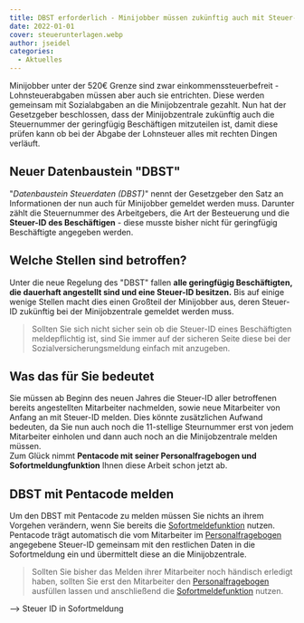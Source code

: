 ```yaml
---
title: DBST erforderlich - Minijobber müssen zukünftig auch mit Steuer-ID gemeldet werden
date: 2022-01-01
cover: steuerunterlagen.webp
author: jseidel
categories:
  - Aktuelles
---
```


Minijobber unter der 520€ Grenze sind zwar einkommenssteuerbefreit -
Lohnsteuerabgaben müssen aber auch sie entrichten. Diese werden gemeinsam mit
Sozialabgaben an die Minijobzentrale gezahlt. Nun hat der Gesetzgeber
beschlossen, dass der Minijobzentrale zukünftig auch die Steuernummer der
geringfügig Beschäftigen mitzuteilen ist, damit diese prüfen kann ob bei der
Abgabe der Lohnsteuer alles mit rechten Dingen verläuft.

## Neuer Datenbaustein "DBST"

"*Datenbaustein Steuerdaten (DBST)*" nennt der Gesetzgeber den Satz an Informationen
der nun auch für Minijobber gemeldet werden muss. Darunter zählt die
Steuernummer des Arbeitgebers, die Art der Besteuerung und die **Steuer-ID des
Beschäftigen** - diese musste bisher nicht für geringfügig Beschäftigte angegeben
werden.


## Welche Stellen sind betroffen?

Unter die neue Regelung des "DBST" fallen **alle geringfügig Beschäftigten, die
dauerhaft angestellt sind und eine Steuer-ID besitzen.** Bis auf einige wenige
Stellen macht dies einen Großteil der Minijobber aus, deren
Steuer-ID zukünftig bei der Minijobzentrale gemeldet werden muss.

>Sollten Sie sich nicht sicher sein ob die Steuer-ID eines Beschäftigten
>meldepflichtig ist, sind Sie immer auf der sicheren Seite diese bei der
>Sozialversicherungsmeldung einfach mit anzugeben. 

## Was das für Sie bedeutet

Sie müssen ab Beginn des neuen Jahres die Steuer-ID aller betroffenen
bereits angestellten Mitarbeiter nachmelden, sowie neue Mitarbeiter von Anfang an
mit Steuer-ID melden. Dies könnte zusätzlichen Aufwand bedeuten, da Sie nun auch
noch die 11-stellige Steurnummer erst von jedem Mitarbeiter einholen und dann
auch noch an die Minijobzentrale melden müssen.<br>
Zum Glück nimmt **Pentacode mit seiner Personalfragebogen und
Sofortmeldungfunktion** Ihnen diese Arbeit schon jetzt ab.

## DBST mit Pentacode melden 

Um den DBST mit Pentacode zu melden müssen Sie nichts an ihrem Vorgehen
verändern, wenn Sie bereits die
[Sofortmeldefunktion](/hilfe/handbuch/mitarbeiter/allgemein/#sofortmeldung)
nutzen. Pentacode trägt automatisch die vom Mitarbeiter im
[Personalfragebogen](/hilfe/handbuch/mitarbeiter/dokumente/#personalfragebogen)
angegebene Steuer-ID gemeinsam mit den restlichen Daten in die Sofortmeldung ein
und übermittelt diese an die Minijobzentrale. <br>

>Sollten Sie bisher das Melden ihrer Mitarbeiter noch händisch erledigt haben,
>sollten Sie erst den Mitarbeiter den
>[Personalfragebogen](/hilfe/handbuch/mitarbeiter/dokumente/#personalfragebogen)
>ausfüllen lassen und anschließend die
>[Sofortmeldefunktion](/hilfe/handbuch/mitarbeiter/allgemein/#sofortmeldung) nutzen.

--> Steuer ID in Sofortmeldung